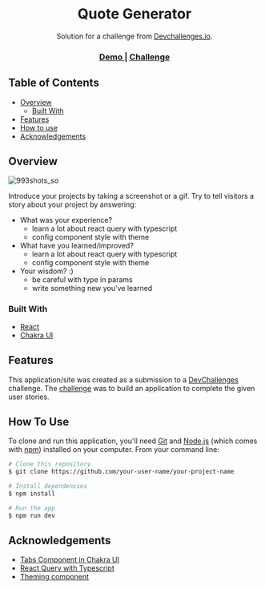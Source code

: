 <!-- Please update value in the {}  -->

<h1 align="center">Quote Generator</h1>

<div align="center">
   Solution for a challenge from  <a href="http://legacy.devchallenges.io" target="_blank">Devchallenges.io</a>.
</div>

<div align="center">
  <h3>
    <a href="https://quotes-generator-lilbee.netlify.app/">
      Demo
    </a>
    <span> | </span>  
    <a href="https://legacy.devchallenges.io/challenges/8Y3J4ucAMQpSnYTwwWW8">
      Challenge
    </a>
  </h3>
</div>

<!-- TABLE OF CONTENTS -->

## Table of Contents

- [Overview](#overview)
  - [Built With](#built-with)
- [Features](#features)
- [How to use](#how-to-use)
- [Acknowledgements](#acknowledgements)

<!-- OVERVIEW -->

## Overview


![993shots_so](https://github.com/lil-bee/quote-generator/assets/61036950/6cb56105-45c6-4cfb-82ed-15c1b0ada7b8)


Introduce your projects by taking a screenshot or a gif. Try to tell visitors a story about your project by answering:

- What was your experience?
  - learn a lot about react query with typescript
  - config component style with theme
- What have you learned/improved?
  - learn a lot about react query with typescript
  - config component style with theme
- Your wisdom? :)
  - be careful with type in params
  - write something new you've learned

### Built With

<!-- This section should list any major frameworks that you built your project using. Here are a few examples.-->

- [React](https://react.dev/)
- [Chakra UI](https://chakra-ui.com/)

## Features

<!-- List the features of your application or follow the template. Don't share the figma file here :) -->

This application/site was created as a submission to a [DevChallenges](https://legacy.devchallenges.io/) challenge. The [challenge](https://legacy.devchallenges.io/challenges/8Y3J4ucAMQpSnYTwwWW8) was to build an application to complete the given user stories.

## How To Use

<!-- Example: -->

To clone and run this application, you'll need [Git](https://git-scm.com) and [Node.js](https://nodejs.org/en/download/) (which comes with [npm](http://npmjs.com)) installed on your computer. From your command line:

```bash
# Clone this repository
$ git clone https://github.com/your-user-name/your-project-name

# Install dependencies
$ npm install

# Run the app
$ npm run dev
```

## Acknowledgements

<!-- This section should list any articles or add-ons/plugins that helps you to complete the project. This is optional but it will help you in the future. For example: -->

- [Tabs Component in Chakra UI](https://chakra-ui.com/docs/components/tabs/usage)
- [React Query with Typescript](https://tanstack.com/query/latest/docs/react/typescript)
- [Theming component](https://chakra-ui.com/docs/components/divider/theming)
